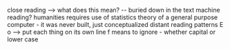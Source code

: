 close reading --> what does this mean? -- buried down in the text 
machine reading?
humanities requires use of statistics 
theory of a general purpose computer - it was never built, just conceptualized 
distant reading 
patterns 
E
o --> put each thing on its own line 
f means to ignore - whether capital or lower case 